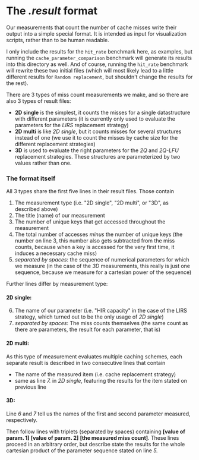 # The *.result* format

Our measurements that count the number of cache misses write their output into a simple special format. It is intended as input for visualization scripts, rather than to be human readable.

I only include the results for the `hit_rate` benchmark here, as examples, but running the `cache_parameter_comparison` benchmark
will generate its results into this directory as well. And of course, running the `hit_rate` benchmark will rewrite these two initial files
(which will most likely lead to a little different results for `Random replacement`, but shouldn't change the results for the rest).

There are 3 types of miss count measurements we make, and so there are also 3 types of result files:
* **2D single** is the simplest, it counts the misses for a single datastructure with different parameters (it is currently only used to evaluate the parameters for the *LIRS* replacement strategy)
* **2D multi** is like *2D single*, but it counts misses for several structures instead of one (we use it to count the misses by cache size for the different replacement strategies)
* **3D** is used to evaluate the right parameters for the *2Q* and *2Q-LFU* replacement strategies. These structures are parameterized by two values rather than one.

### The format itself

All 3 types share the first five lines in their result files. Those contain
1. The measurement type (i.e. "2D single", "2D multi", or "3D", as described above)
2. The title (name) of our measurement
3. The number of unique keys that get accessed throughout the measurement
4. The total number of accesses *minus* the number of unique keys (the number on line 3, this number also gets subtracted from the miss counts, because when a key is accessed for the very first time, it induces a necessary cache miss)
5. *separated by spaces*: the sequence of numerical parameters for which we measure (in the case of the *3D* measurements, this really is just one sequence, because we measure for a cartesian power of the sequence)

Further lines differ by measurement type:

#### 2D single:
6. The name of our parameter (i.e. "HIR capacity" in the case of the LIRS strategy, which turned out to be the only usage of *2D single*)
7. *separated by spaces*: The miss counts themselves (the same count as there are parameters, the result for each parameter, that is)

#### 2D multi:
As this type of measurement evaluates multiple caching schemes, each separate result is described in two consecutive lines that contain
* The name of the measured item (i.e. cache replacement strategy)
* same as line *7.* in *2D single*, featuring the results for the item stated on previous line

#### 3D:
Line *6* and *7* tell us the names of the first and second parameter measured, respectively.

Then follow lines with triplets (separated by spaces) containing **[value of param. 1]** **[value of param. 2]** **[the measured miss count]**. These lines proceed in an arbitrary order, but describe state the results for the whole cartesian product of the parameter sequence stated on line *5.*
